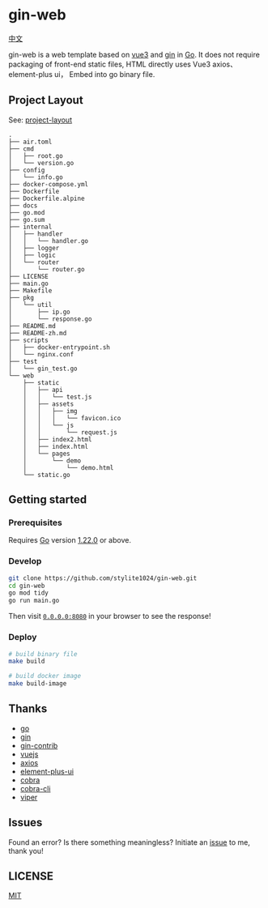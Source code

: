 # gin-web

[中文](./README-zh.md)

gin-web is a web template based on [vue3](https://vuejs.org) and [gin](https://github.com/gin-gonic/gin) in [Go](https://go.dev/). It does not require packaging of front-end static files, HTML directly uses Vue3 axios、element-plus ui， Embed into go binary file.

## Project Layout

See: [project-layout](https://github.com/golang-standards/project-layout)

```
.
├── air.toml
├── cmd
│   ├── root.go
│   └── version.go
├── config
│   └── info.go
├── docker-compose.yml
├── Dockerfile
├── Dockerfile.alpine
├── docs
├── go.mod
├── go.sum
├── internal
│   ├── handler
│   │   └── handler.go
│   ├── logger
│   ├── logic
│   └── router
│       └── router.go
├── LICENSE
├── main.go
├── Makefile
├── pkg
│   └── util
│       ├── ip.go
│       └── response.go
├── README.md
├── README-zh.md
├── scripts
│   ├── docker-entrypoint.sh
│   └── nginx.conf
├── test
│   └── gin_test.go
└── web
    ├── static
    │   ├── api
    │   │   └── test.js
    │   ├── assets
    │   │   ├── img
    │   │   │   └── favicon.ico
    │   │   └── js
    │   │       └── request.js
    │   ├── index2.html
    │   ├── index.html
    │   └── pages
    │       └── demo
    │           └── demo.html
    └── static.go
```

## Getting started

### Prerequisites

Requires [Go](https://go.dev/) version [1.22.0](https://go.dev/doc/devel/release#go1.22.0) or above.

### Develop

```sh
git clone https://github.com/stylite1024/gin-web.git
cd gin-web
go mod tidy
go run main.go
```

Then visit [`0.0.0.0:8080`](http://0.0.0.0:8080) in your browser to see the response!

### Deploy

```sh
# build binary file
make build

# build docker image
make build-image
```

## Thanks

-   [go](https://github.com/golang/go)
-   [gin](https://github.com/gin-gonic/gin)
-   [gin-contrib](https://github.com/gin-contrib)
-   [vuejs](https://github.com/vuejs/vue)
-   [axios](https://github.com/axios/axios)
-   [element-plus-ui](https://github.com/element-plus/element-plus)
-   [cobra](https://github.com/spf13/cobra)
-   [cobra-cli](https://github.com/spf13/cobra-cli)
-   [viper](https://github.com/spf13/viper)

## Issues

Found an error? Is there something meaningless? Initiate an [issue](https://github.com/stylite1024/gin-web/issues) to me, thank you!

## LICENSE

[MIT](https://github.com/stylite1024/gin-web/blob/main/LICENSE)
